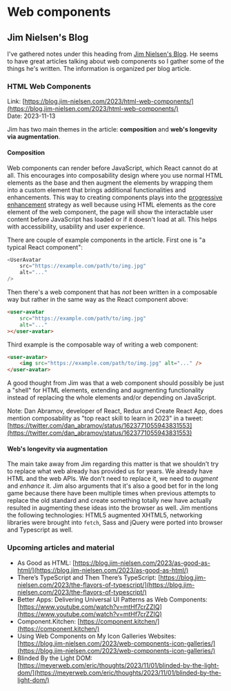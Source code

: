 # Web components

## Jim Nielsen's Blog

I've gathered notes under this heading from [Jim Nielsen's Blog](https://blog.jim-nielsen.com/). He seems to have great articles talking about web components so I gather some of the things he's written. The information is organized per blog article.

### HTML Web Components

Link: [https://blog.jim-nielsen.com/2023/html-web-components/](https://blog.jim-nielsen.com/2023/html-web-components/)  
Date: 2023-11-13

Jim has two main themes in the article: **composition** and **web's longevity via augmentation**.

#### Composition

Web components can render before JavaScript, which React cannot do at all. This encourages into composability design where you use normal HTML elements as the base and then augment the elements by wrapping them into a custom element that brings additional functionalities and enhancements. This way to creating components plays into the [progressive enhancement](https://en.wikipedia.org/wiki/Progressive_enhancement) strategy as well because using HTML elements as the core element of the web component, the page will show the interactable user content before JavaScript has loaded or if it doesn't load at all. This helps with accessibility, usability and user experience.

There are couple of example components in the article. First one is "a typical React component":

```javascript
<UserAvatar
    src="https://example.com/path/to/img.jpg"
    alt="..."
/>
```

Then there's a web component that has *not* been written in a composable way but rather in the same way as the React component above:

```html
<user-avatar
    src="https://example.com/path/to/img.jpg"
    alt="..."
></user-avatar>

```

Third example is the composable way of writing a web component:

```html
<user-avatar>
    <img src="https://example.com/path/to/img.jpg" alt="..." />
</user-avatar>
```

A good thought from Jim was that a web component should possibly be just a "shell" for HTML elements, extending and augmenting functionality instead of replacing the whole elements and/or depending on JavaScript.

Note: Dan Abramov, developer of React, Redux and Create React App, does mention composability as "top react skill to learn in 2023" in a tweet: [https://twitter.com/dan_abramov/status/1623771055943831553](https://twitter.com/dan_abramov/status/1623771055943831553)

#### Web's longevity via augmentation

The main take away from Jim regarding this matter is that we shouldn't try to replace what web already has provided us for years. We already have HTML and the web APIs. We don't need to replace it, we need to *augment* and *enhance* it. Jim also arguments that it's also a good bet for in the long game because there have been multiple times when previous attempts to replace the old standard and create something totally new have actually resulted in augmenting these ideas into the browser as well. Jim mentions the following technologies: HTML5 augmented XHTML5, networking libraries were brought into `fetch`, Sass and jQuery were ported into browser and Typescript as well.

### Upcoming articles and material

- As Good as HTML: [https://blog.jim-nielsen.com/2023/as-good-as-html/](https://blog.jim-nielsen.com/2023/as-good-as-html/)
- There’s TypeScript and Then There’s TypeScript: [https://blog.jim-nielsen.com/2023/the-flavors-of-typescript/](https://blog.jim-nielsen.com/2023/the-flavors-of-typescript/)
- Better Apps: Delivering Universal UI Patterns as Web Components: [https://www.youtube.com/watch?v=mtHf7crZZIQ](https://www.youtube.com/watch?v=mtHf7crZZIQ)
- Component.Kitchen: [https://component.kitchen/](https://component.kitchen/)
- Using Web Components on My Icon Galleries Websites: [https://blog.jim-nielsen.com/2023/web-components-icon-galleries/](https://blog.jim-nielsen.com/2023/web-components-icon-galleries/)
- Blinded By the Light DOM: [https://meyerweb.com/eric/thoughts/2023/11/01/blinded-by-the-light-dom/](https://meyerweb.com/eric/thoughts/2023/11/01/blinded-by-the-light-dom/)

